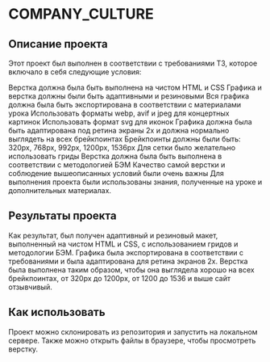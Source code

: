 # COMPANY_CULTURE

## Описание проекта
Этот проект был выполнен в соответствии с требованиями ТЗ, которое включало в себя следующие условия:

Верстка должна была быть выполнена на чистом HTML и CSS
Графика и верстка должны были быть адаптивными и резиновыми
Вся графика должна была быть экспортирована в соответствии с материалами урока
Использовать форматы webp, avif и jpeg для концертных картинок
Использовать формат svg для иконок
Графика должна была быть адаптирована под ретина экраны 2х и должна нормально выглядеть на всех брейкпоинтах
Брейкпоинты должны были быть: 320px, 768px, 992px, 1200px, 1536px
Для сетки было желательно использовать гриды
Верстка должна была быть выполнена в соответствии с методологией БЭМ
Качество самой верстки и соблюдение вышеописанных условий были очень важны
Для выполнения проекта были использованы знания, полученные на уроке и дополнительных материалах.

## Результаты проекта
Как результат, был получен адаптивный и резиновый макет, выполненный на чистом HTML и CSS, с использованием гридов и методологии БЭМ. Графика была экспортирована в соответствии с требованиями и была адаптирована для ретина экранов 2х. Верстка была выполнена таким образом, чтобы она выглядела хорошо на всех брейкпоинтах, от 320px до 1200px, от 1200 до 1536 и выше сайт отзывчивый.

## Как использовать
Проект можно склонировать из репозитория и запустить на локальном сервере. Также можно открыть файлы в браузере, чтобы просмотреть верстку.
